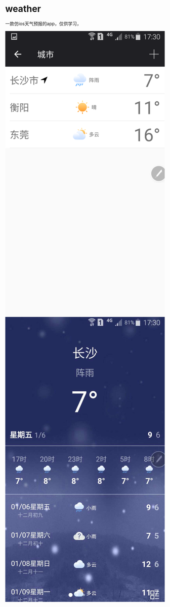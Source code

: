 # weather


一款仿ios天气预报的app，仅供学习，


 ![image](https://github.com/myhcqgithub/weather/raw/master/imgs/5.pic.jpg)
  ![image](https://github.com/myhcqgithub/weather/raw/master/imgs/6.pic.jpg)
